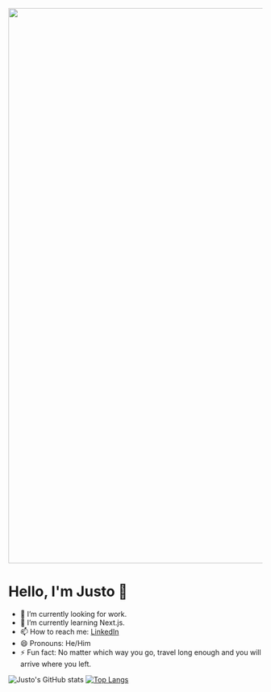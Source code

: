 <p align="center">
<img src="https://user-images.githubusercontent.com/103001263/193941344-17335643-da04-4edc-bea1-2e175b4e6192.png" alt="Justo Rago" width="1100">
</p>

# Hello, I'm Justo 👋

- 🔭 I’m currently looking for work.
- 🌱 I’m currently learning Next.js.
- 📫 How to reach me: [LinkedIn](https://www.linkedin.com/in/justo-rago)
- 😄 Pronouns: He/Him
- ⚡ Fun fact: No matter which way you go, travel long enough and you will arrive where you left.

![Justo's GitHub stats](https://github-readme-stats.vercel.app/api?username=asdt560&show_icons=true&theme=radical)
[![Top Langs](https://github-readme-stats.vercel.app/api/top-langs/?username=asdt560&layout=compact)](https://github.com/asdt560/github-readme-stats)
<!--
**asdt560/asdt560** is a ✨ _special_ ✨ repository because its `README.md` (this file) appears on your GitHub profile.

Here are some ideas to get you started:


-->
